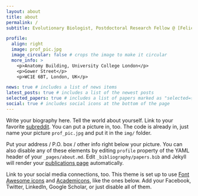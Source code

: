 ```yaml
---
layout: about
title: about
permalink: /
subtitle: Evolutionary Biologist, Postdoctoral Research Fellow @ [Felice Lab, UCL](https://rnfelice.github.io/). He/Him/His

profile:
  align: right
  image: prof_pic.jpg
  image_circular: false # crops the image to make it circular
  more_info: >
    <p>Anatomy Building, University College London</p>
    <p>Gower Street</p>
    <p>WC1E 6BT, London, UK</p>

news: true # includes a list of news items
latest_posts: true # includes a list of the newest posts
selected_papers: true # includes a list of papers marked as "selected={true}"
social: true # includes social icons at the bottom of the page
---
```


Write your biography here. Tell the world about yourself. Link to your favorite [subreddit](http://reddit.com). You can put a picture in, too. The code is already in, just name your picture `prof_pic.jpg` and put it in the `img/` folder.

Put your address / P.O. box / other info right below your picture. You can also disable any of these elements by editing `profile` property of the YAML header of your `_pages/about.md`. Edit `_bibliography/papers.bib` and Jekyll will render your [publications page](/al-folio/publications/) automatically.

Link to your social media connections, too. This theme is set up to use [Font Awesome icons](https://fontawesome.com/) and [Academicons](https://jpswalsh.github.io/academicons/), like the ones below. Add your Facebook, Twitter, LinkedIn, Google Scholar, or just disable all of them.
